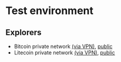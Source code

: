 # Test environment

## Explorers

* Bitcoin private network [(via VPN)](http://bitcoin-private.sirius-explorers.svc.cluster.local), [public](http://bitcoin-private.explorers.swisschain.io/)
* Litecoin private network [(via VPN)](http://litecoin-private.sirius-explorers.svc.cluster.local), [public](http://litecoin-private.explorers.swisschain.io/)
